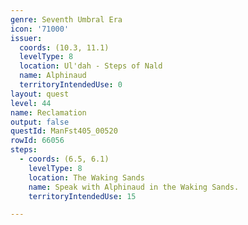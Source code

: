 ```yaml
---
genre: Seventh Umbral Era
icon: '71000'
issuer:
  coords: (10.3, 11.1)
  levelType: 8
  location: Ul'dah - Steps of Nald
  name: Alphinaud
  territoryIntendedUse: 0
layout: quest
level: 44
name: Reclamation
output: false
questId: ManFst405_00520
rowId: 66056
steps:
  - coords: (6.5, 6.1)
    levelType: 8
    location: The Waking Sands
    name: Speak with Alphinaud in the Waking Sands.
    territoryIntendedUse: 15

---
```

